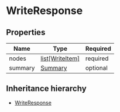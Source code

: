 

# WriteResponse

## Properties

Name | Type | Required
-------- | -------- | --------
nodes | [list[WriteItem]](WriteItem.md) | required
summary | [Summary](Summary.md) | optional




## Inheritance hierarchy


* [WriteResponse](WriteResponse.md)
